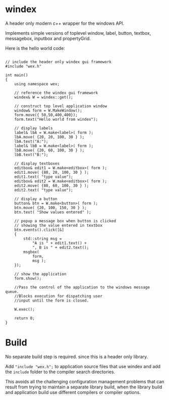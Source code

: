 # windex
 
A header only modern c++ wrapper for the windows API.

Implements simple versions of toplevel window, label, button, textbox, messagebox, inputbox and propertyGrid.

Here is the hello world code:

```

// include the header only windex gui framework
#include "wex.h"

int main()
{
    using namespace wex;

    // reference the windex gui framework
    windex& W = windex::get();

    // construct top level application window
    window& form = W.MakeWindow();
    form.move({ 50,50,400,400});
    form.text("Hello world from windex");

    // display labels
    label& lbA = W.make<label>( form );
    lbA.move( {20, 20, 100, 30 } );
    lbA.text("A:");
    label& lbB = W.make<label>( form );
    lbB.move( {20, 60, 100, 30 } );
    lbB.text("B:");

    // display textboxes
    editbox& edit1 = W.make<editbox>( form );
    edit1.move( {80, 20, 100, 30 } );
    edit1.text( "type value");
    editbox& edit2 = W.make<editbox>( form );
    edit2.move( {80, 60, 100, 30 } );
    edit2.text( "type value");

    // display a button
    button& btn = W.make<button>( form );
    btn.move( {20, 100, 150, 30 } );
    btn.text( "Show values entered" );

    // popup a message box when button is clicked
    // showing the value entered in textbox
    btn.events().click([&]
    {
        std::string msg =
            "A is " + edit1.text() +
            ", B is " + edit2.text();
        msgbox(
            form,
            msg );
    });

    // show the application
    form.show();

    //Pass the control of the application to the windows message queue.
    //Blocks execution for dispatching user
    //input until the form is closed.

    W.exec();

    return 0;
}

```

# Build

No separate build step is required. since this is a header only library.  

Add `"include "wex.h";` to application source files that use windex and add the `include` folder to the compiler search directories.

This avoids all the challenging configuration management problems that can result from trying to maintain a separate library build, when the library build and application build use different compilers or compiler options.
